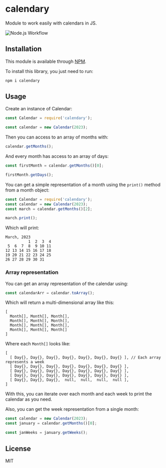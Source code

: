 # calendary
Module to work easily with calendars in JS.


![Node.js Workflow](https://github.com/vcgtz/calendary/actions/workflows/node.js.yml/badge.svg)

## Installation
This module is available through [NPM](https://www.npmjs.com/).

To install this library, you just need to run:
```bash
npm i calendary
```

## Usage
Create an instance of Calendar:
```js
const Calendar = require('calendary');

const calendar = new Calendar(2023);
```

Then you can access to an array of months with:
```js
calendar.getMonths();
```

And every month has access to an array of days:
```js
const firstMonth = calendar.getMonths()[0];

firstMonth.getDays();
```

You can get a simple representation of a month using the `print()` method from a month object:
```js
const Calendar = require('calendary');
const calendar = new Calendar(2023);
const march = calendar.getMonths()[2];

march.print();
```

Which will print:
```text
March, 2023
          1  2  3  4
 5  6  7  8  9 10 11
12 13 14 15 16 17 18
19 20 21 22 23 24 25
26 27 28 29 30 31
```


### Array representation
You can get an array representation of the calendar using:
```js
const calendarArr = calendar.toArray();
```

Which will return a multi-dimensional array like this:
```text
[
  Month[], Month[], Month[],
  Month[], Month[], Month[],
  Month[], Month[], Month[],
  Month[], Month[], Month[]
]
```

Where each `Month[]` looks like:
```text
[
  [ Day{}, Day{}, Day{}, Day{}, Day{}, Day{}, Day{} ], // Each array represents a week
  [ Day{}, Day{}, Day{}, Day{}, Day{}, Day{}, Day{} ],
  [ Day{}, Day{}, Day{}, Day{}, Day{}, Day{}, Day{} ],
  [ Day{}, Day{}, Day{}, Day{}, Day{}, Day{}, Day{} ],
  [ Day{}, Day{}, Day{},  null,  null,  null,  null ],
]
```

With this, you can iterate over each month and each week to print the calendar as you need.

Also, you can get the week representation from a single month:
```js
const calendar = new Calendar(2023);
const january = calendar.getMonths()[0];

const janWeeks = january.getWeeks();
```

## License
MIT
